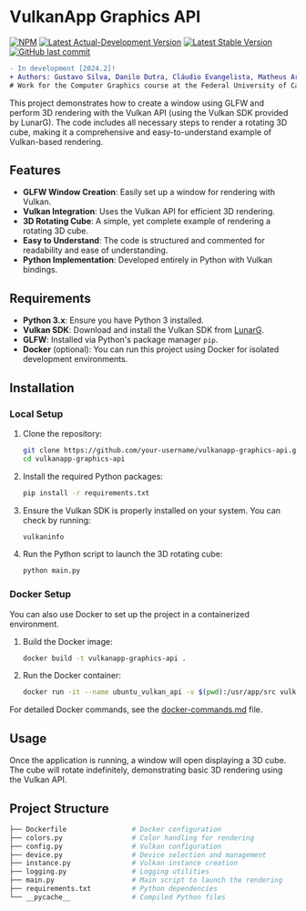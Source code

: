 # VulkanApp Graphics API
[![NPM](https://img.shields.io/npm/l/react)](https://github.com/GustavoBorges13/vulkanapp-graphics-api/blob/main/LICENSE) 
[![Latest Actual-Development Version](https://img.shields.io/badge/version-v1.0.0-yellow)](https://github.com/GustavoBorges13/vulkanapp-graphics-api/releases)
[![Latest Stable Version](https://img.shields.io/badge/version-v1.0.0-blue)](https://github.com/GustavoBorges13/vulkanapp-graphics-api/releases)
[![GitHub last commit](https://img.shields.io/github/last-commit/GustavoBorges13/vulkanapp-graphics-api)](https://github.com/GustavoBorges13/vulkanapp-graphics-api/commits/main)
<!---[![Build Status](https://app.travis-ci.com/GustavoBorges13/RunBlocker.svg?branch=main)](https://app.travis-ci.com/GustavoBorges13/RunBlocker)-->

```diff
- In development [2024.2]!
+ Authors: Gustavo Silva, Danilo Dutra, Cláudio Evangelista, Matheus Araujo.
# Work for the Computer Graphics course at the Federal University of Catalão (UFCAT), Goiás
```
This project demonstrates how to create a window using GLFW and perform 3D rendering with the Vulkan API (using the Vulkan SDK provided by LunarG). The code includes all necessary steps to render a rotating 3D cube, making it a comprehensive and easy-to-understand example of Vulkan-based rendering.

## Features

- **GLFW Window Creation**: Easily set up a window for rendering with Vulkan.
- **Vulkan Integration**: Uses the Vulkan API for efficient 3D rendering.
- **3D Rotating Cube**: A simple, yet complete example of rendering a rotating 3D cube.
- **Easy to Understand**: The code is structured and commented for readability and ease of understanding.
- **Python Implementation**: Developed entirely in Python with Vulkan bindings.

## Requirements

- **Python 3.x**: Ensure you have Python 3 installed.
- **Vulkan SDK**: Download and install the Vulkan SDK from [LunarG](https://vulkan.lunarg.com/sdk/home).
- **GLFW**: Installed via Python's package manager `pip`.
- **Docker** (optional): You can run this project using Docker for isolated development environments.

## Installation

### Local Setup

1. Clone the repository:
    ```bash
    git clone https://github.com/your-username/vulkanapp-graphics-api.git
    cd vulkanapp-graphics-api
    ```

2. Install the required Python packages:
    ```bash
    pip install -r requirements.txt
    ```

3. Ensure the Vulkan SDK is properly installed on your system. You can check by running:
    ```bash
    vulkaninfo
    ```

4. Run the Python script to launch the 3D rotating cube:
    ```bash
    python main.py
    ```

### Docker Setup

You can also use Docker to set up the project in a containerized environment.

1. Build the Docker image:
    ```bash
    docker build -t vulkanapp-graphics-api .
    ```

2. Run the Docker container:
    ```bash
    docker run -it --name ubuntu_vulkan_api -v $(pwd):/usr/app/src vulkanapp-graphics-api
    ```

For detailed Docker commands, see the [docker-commands.md](docker-commands.md) file.

## Usage

Once the application is running, a window will open displaying a 3D cube. The cube will rotate indefinitely, demonstrating basic 3D rendering using the Vulkan API.

## Project Structure

```bash
├── Dockerfile                # Docker configuration
├── colors.py                 # Color handling for rendering
├── config.py                 # Vulkan configuration
├── device.py                 # Device selection and management
├── instance.py               # Vulkan instance creation
├── logging.py                # Logging utilities
├── main.py                   # Main script to launch the rendering
├── requirements.txt          # Python dependencies
└── __pycache__               # Compiled Python files
